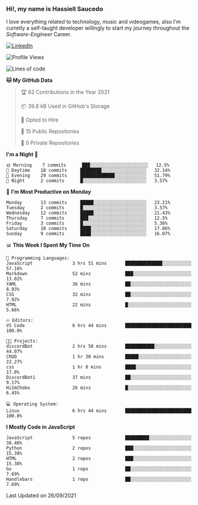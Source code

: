 ### Hi!, my name is Hassiell Saucedo
I love everything related to technology, music and videogames, also I'm curretly a self-taught developer willingly to start my journey throughout the *Software-Engineer* Career.

[![LinkedIn](https://img.shields.io/badge/LinkedIn-0073b1?logo=linkedin&style=flat-square&logoColor=white)](https://www.linkedin.com/in/hassiell-saucedo-7a4a12209/)

<!--START_SECTION:waka-->
![Profile Views](http://img.shields.io/badge/Profile%20Views-40-blue)

![Lines of code](https://img.shields.io/badge/From%20Hello%20World%20I%27ve%20Written-488018%20lines%20of%20code-blue)

**🐱 My GitHub Data** 

> 🏆 62 Contributions in the Year 2021
 > 
> 📦 39.8 kB Used in GitHub's Storage 
 > 
> 💼 Opted to Hire
 > 
> 📜 15 Public Repositories 
 > 
> 🔑 0 Private Repositories  
 > 
**I'm a Night 🦉** 

```text
🌞 Morning    7 commits      ███░░░░░░░░░░░░░░░░░░░░░░   12.5% 
🌆 Daytime    18 commits     ████████░░░░░░░░░░░░░░░░░   32.14% 
🌃 Evening    29 commits     █████████████░░░░░░░░░░░░   51.79% 
🌙 Night      2 commits      █░░░░░░░░░░░░░░░░░░░░░░░░   3.57%

```
📅 **I'm Most Productive on Monday** 

```text
Monday       13 commits     █████░░░░░░░░░░░░░░░░░░░░   23.21% 
Tuesday      2 commits      █░░░░░░░░░░░░░░░░░░░░░░░░   3.57% 
Wednesday    12 commits     █████░░░░░░░░░░░░░░░░░░░░   21.43% 
Thursday     7 commits      ███░░░░░░░░░░░░░░░░░░░░░░   12.5% 
Friday       3 commits      █░░░░░░░░░░░░░░░░░░░░░░░░   5.36% 
Saturday     10 commits     ████░░░░░░░░░░░░░░░░░░░░░   17.86% 
Sunday       9 commits      ████░░░░░░░░░░░░░░░░░░░░░   16.07%

```


📊 **This Week I Spent My Time On** 

```text
💬 Programming Languages: 
JavaScript               3 hrs 51 mins       ██████████████░░░░░░░░░░░   57.16% 
Markdown                 52 mins             ███░░░░░░░░░░░░░░░░░░░░░░   13.02% 
YAML                     36 mins             ██░░░░░░░░░░░░░░░░░░░░░░░   8.93% 
CSS                      32 mins             ██░░░░░░░░░░░░░░░░░░░░░░░   7.92% 
HTML                     22 mins             █░░░░░░░░░░░░░░░░░░░░░░░░   5.66%

🔥 Editors: 
VS Code                  6 hrs 44 mins       █████████████████████████   100.0%

🐱‍💻 Projects: 
discordBot               2 hrs 58 mins       ███████████░░░░░░░░░░░░░░   44.07% 
CRUD                     1 hr 30 mins        █████░░░░░░░░░░░░░░░░░░░░   22.27% 
css                      1 hr 8 mins         ████░░░░░░░░░░░░░░░░░░░░░   17.0% 
DiscordBot1              37 mins             ██░░░░░░░░░░░░░░░░░░░░░░░   9.17% 
HiImChobo                26 mins             █░░░░░░░░░░░░░░░░░░░░░░░░   6.45%

💻 Operating System: 
Linux                    6 hrs 44 mins       █████████████████████████   100.0%

```

**I Mostly Code in JavaScript** 

```text
JavaScript               5 repos             █████████░░░░░░░░░░░░░░░░   38.46% 
Python                   2 repos             ███░░░░░░░░░░░░░░░░░░░░░░   15.38% 
HTML                     2 repos             ███░░░░░░░░░░░░░░░░░░░░░░   15.38% 
Go                       1 repo              ██░░░░░░░░░░░░░░░░░░░░░░░   7.69% 
Handlebars               1 repo              ██░░░░░░░░░░░░░░░░░░░░░░░   7.69%

```



 Last Updated on 26/09/2021
<!--END_SECTION:waka-->